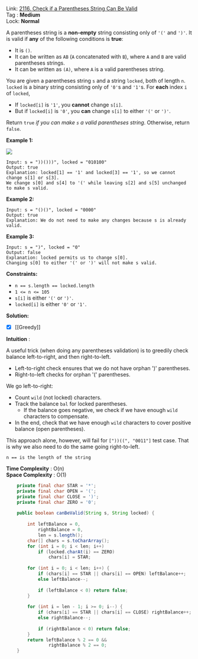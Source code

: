 Link: [2116. Check if a Parentheses String Can Be Valid](https://leetcode.com/problems/check-if-a-parentheses-string-can-be-valid/) <br>
Tag : **Medium**<br>
Lock: **Normal**

A parentheses string is a **non-empty** string consisting only of `'('` and `')'`. It is valid if **any** of the following conditions is **true**:

-   It is `()`.
-   It can be written as `AB` (`A` concatenated with `B`), where `A` and `B` are valid parentheses strings.
-   It can be written as `(A)`, where `A` is a valid parentheses string.

You are given a parentheses string `s` and a string `locked`, both of length `n`. `locked` is a binary string consisting only of `'0'`s and `'1'`s. For **each** index `i` of `locked`,

-   If `locked[i]` is `'1'`, you **cannot** change `s[i]`.
-   But if `locked[i]` is `'0'`, you **can** change `s[i]` to either `'('` or `')'`.

Return `true` _if you can make `s` a valid parentheses string_. Otherwise, return `false`.

**Example 1:**

![](https://assets.leetcode.com/uploads/2021/11/06/eg1.png)

```
Input: s = "))()))", locked = "010100"
Output: true
Explanation: locked[1] == '1' and locked[3] == '1', so we cannot change s[1] or s[3].
We change s[0] and s[4] to '(' while leaving s[2] and s[5] unchanged to make s valid.
```

**Example 2:**

```
Input: s = "()()", locked = "0000"
Output: true
Explanation: We do not need to make any changes because s is already valid.
```

**Example 3:**

```
Input: s = ")", locked = "0"
Output: false
Explanation: locked permits us to change s[0]. 
Changing s[0] to either '(' or ')' will not make s valid.
```

**Constraints:**

-   `n == s.length == locked.length`
-   `1 <= n <= 105`
-   `s[i]` is either `'('` or `')'`.
-   `locked[i]` is either `'0'` or `'1'`.



**Solution:**

- [x] [[Greedy]]

**Intuition** :

A useful trick (when doing any parentheses validation) is to greedily check balance left-to-right, and then right-to-left.

-   Left-to-right check ensures that we do not have orphan ')' parentheses.
-   Right-to-left checks for orphan '(' parentheses.

We go left-to-right:

-   Count `wild` (not locked) characters.
-   Track the balance `bal` for locked parentheses.
    -   If the balance goes negative, we check if we have enough `wild` characters to compensate.
-   In the end, check that we have enough `wild` characters to cover positive balance (open parentheses).

This approach alone, however, will fail for `["))((", "0011"]` test case. That is why we also need to do the same going right-to-left.



```
n == is the length of the string
```
**Time Complexity** : O(n)<br>
**Space Complexity** : O(1)

```java
    private final char STAR = '*';
    private final char OPEN = '(';
    private final char CLOSE = ')';
    private final char ZERO = '0';
    
    public boolean canBeValid(String s, String locked) {
        
        int leftBalance = 0,
            rightBalance = 0,
            len = s.length();
        char[] chars = s.toCharArray();
        for (int i = 0; i < len; i++)
            if (locked.charAt(i) == ZERO)
                chars[i] = STAR;
        
        for (int i = 0; i < len; i++) {
            if (chars[i] == STAR || chars[i] == OPEN) leftBalance++;
            else leftBalance--;
            
            if (leftBalance < 0) return false;
        }
        
        for (int i = len - 1; i >= 0; i--) {
            if (chars[i] == STAR || chars[i] == CLOSE) rightBalance++;
            else rightBalance--;
            
            if (rightBalance < 0) return false;
        }
        return leftBalance % 2 == 0 && 
                rightBalance % 2 == 0;
    }
```
